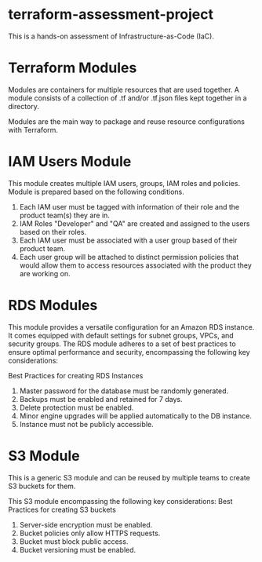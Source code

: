 
# terraform-assessment-project
This is a hands-on assessment of Infrastructure-as-Code (IaC). 

# Terraform Modules
Modules are containers for multiple resources that are used together. A module consists of a collection of .tf and/or .tf.json files kept together in a directory.

Modules are the main way to package and reuse resource configurations with Terraform.

# IAM Users Module
This module creates multiple IAM users, groups, IAM roles and policies.
Module is prepared based on the following conditions.
1. Each IAM user must be tagged with information of their role and the product team(s) they are in.
2. IAM Roles "Developer" and "QA" are created and assigned to the users based on their roles.
3. Each IAM user must be associated with a user group based of their product team.
4. Each user group will be attached to distinct permission policies that would allow them to access resources associated with the product they are working on.


# RDS Modules
This module provides a versatile configuration for an Amazon RDS instance. It comes equipped with default settings for subnet groups, VPCs, and security groups. The RDS module adheres to a set of best practices to ensure optimal performance and security, encompassing the following key considerations:

Best Practices for creating RDS Instances
1. Master password for the database must be randomly generated.
2. Backups must be enabled and retained for 7 days.
3. Delete protection must be enabled.
4. Minor engine upgrades will be applied automatically to the DB instance.
5. Instance must not be publicly accessible.

# S3 Module

This is a generic S3 module and can be reused by multiple teams to create S3 buckets for them. 

This S3 module encompassing the following key considerations:
Best Practices for creating S3 buckets
1. Server-side encryption must be enabled.
2. Bucket policies only allow HTTPS requests.
3. Bucket must block public access.
4. Bucket versioning must be enabled.
